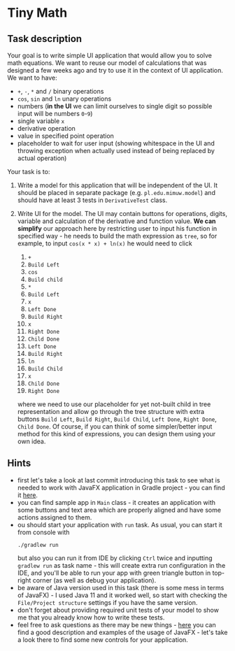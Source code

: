 # Tiny Math

## Task description

Your goal is to write simple UI application that would allow you to solve math equations.
We want to reuse our model of calculations that was designed a few weeks ago and try to
use it in the context of UI application.
We want to have:
- `+`, `-`, `*` and `/` binary operations
- `cos`, `sin` and `ln` unary operations
- numbers (**in the UI** we can limit ourselves to single digit so possible input will be numbers `0`-`9`)
- single variable `x`
- derivative operation
- value in specified point operation
- placeholder to wait for user input (showing whitespace in the UI and throwing exception when actually used instead
  of being replaced by actual operation)

Your task is to:
1. Write a model for this application that will be independent of the UI. It should be placed in separate package
   (e.g. `pl.edu.mimuw.model`) and should have at least 3 tests in `DerivativeTest` class.
2. Write UI for the model. The UI may contain buttons for operations, digits, variable and calculation of
   the derivative and function value. **We can simplify** our approach here by restricting user to input
   his function in specified way - he needs to build the math expression as `tree`, so for example,
   to input `cos(x * x) + ln(x)` he would need to click
   1. `+`
   2. `Build Left`
   3. `cos`
   4. `Build child`
   5. `*`
   6. `Build Left`
   7. `x`
   8. `Left Done`
   9. `Build Right`
   10. `x`
   11. `Right Done`
   12. `Child Done`
   13. `Left Done`
   14. `Build Right`
   15. `ln`
   16. `Build Child`
   17. `x`
   18. `Child Done`
   19. `Right Done`

   where we need to use our placeholder for yet not-built child in tree representation and allow go through
   the tree structure with extra buttons `Build Left`, `Build Right`, `Build Child`, `Left Done`, `Right Done`, `Child
   Done`.
   Of course, if you can think of some simpler/better input method for this kind of expressions, you can design them
   using your own idea.

## Hints

- first let's take a look at last commit introducing this task to see what is needed to work with JavaFX application
in Gradle project - you can find it [here](https://github.com/avan1235/oop-java-fx/commit/c38cc6b775d1f510132422e98e0d6876cb8f9d6c).
- you can find sample app in `Main` class - it creates an application with some buttons and text area
which are properly aligned and have some actions assigned to them.
- ou should start your application with `run` task. As usual, you can start it from console with
  ```shell
  ./gradlew run
  ```
  but also you can run it from IDE by clicking `Ctrl` twice and inputting `gradlew run` as task name - this
  will create extra run configuration in the IDE, and you'll be able to run your app with green triangle
  button in top-right corner (as well as debug your application).
- be aware of Java version used in this task (there is some mess in terms of JavaFX) - I used Java 11 and
it worked well, so start with checking the `File/Project structure` settings if you have the same version.
- don't forget about providing required unit tests of your model to show me that you already know how to
write these tests.
- feel free to ask questions as there may be new things - [here](https://jenkov.com/tutorials/javafx/index.html)
you can find a good description and examples of the usage of JavaFX - let's take a look there to find some
new controls for your application.
